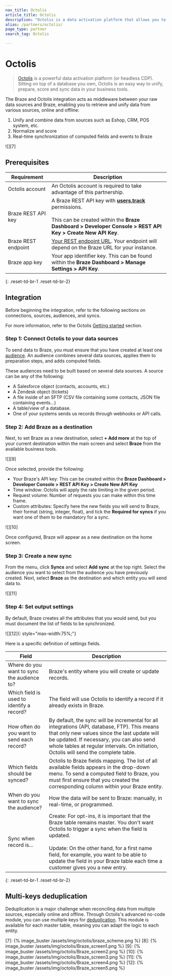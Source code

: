 ```yaml
---
nav_title: Octolis
article_title: Octolis
description: "Octolis is a data activation platform that allows you to integrate your data into Braze."
alias: /partners/octolis/
page_type: partner
search_tag: Octolis

---
```


# Octolis

> [Octolis][0] is a powerful data activation platform (or headless CDP). Sitting on top of a database you own, Octolis is an easy way to unify, prepare, score and sync data in your business tools.

The Braze and Octolis integration acts as middleware between your raw data sources and Braze, enabling you to retrieve and unify data from various sources, online and offline:
1. Unify and combine data from sources such as Eshop, CRM, POS system, etc.
2. Normalize and score 
3. Real-time synchronization of computed fields and events to Braze 

![][7]

## Prerequisites

| Requirement | Description |
| ----------- | ----------- |
| Octolis account | An Octolis account is required to take advantage of this partnership. |
| Braze REST API key | A Braze REST API key with [**users.track**][1] permissions. <br><br> This can be created within the **Braze Dashboard > Developer Console > REST API Key > Create New API Key**. |
| Braze REST endpoint | [Your REST endpoint URL][2]. Your endpoint will depend on the Braze URL for your instance. |
| Braze app key | Your app identifier key. This can be found within the **Braze Dashboard > Manage Settings > API Key**. |
{: .reset-td-br-1 .reset-td-br-2}

## Integration

Before beginning the integration, refer to the following sections on connections, sources, audiences, and syncs. 

For more information, refer to the Octolis [Getting started][4] section.

### Step 1: Connect Octolis to your data sources

To send data to Braze, you must ensure that you have created at least one [audience][5]. An audience combines several data sources, applies them to preparation steps, and adds computed fields. 

These audiences need to be built based on several data sources. A source can be any of the following:
- A Salesforce object (contacts, accounts, etc.)
- A Zendesk object (tickets)
- A file inside of an SFTP (CSV file containing some contacts, JSON file containing events...)
- A table/view of a database.
- One of your systems sends us records through webhooks or API calls.

### Step 2: Add Braze as a destination

Next, to set Braze as a new destination, select **+ Add more** at the top of your current destination within the main screen and select **Braze** from the available business tools. 

![][9]

Once selected, provide the following:

- Your Braze's API key: This can be created within the **Braze Dashboard > Developer Console > REST API Key > Create New API Key**
- Time window: Octolis will apply the rate limiting in the given period.
- Request volume: Number of requests you can make within this time frame.
- Custom attributes: Specify here the new fields you will send to Braze, their format (string, integer, float), and tick the **Required for syncs** if you want one of them to be mandatory for a sync.

![][10]

Once configured, Braze will appear as a new destination on the home screen.

### Step 3: Create a new sync

From the menu, click **Syncs** and select **Add sync** at the top right. Select the audience you want to select from the audience you have previously created.
Next, select **Braze** as the destination and which entity you will send data to.

![][11]

### Step 4: Set output settings

By default, Braze creates all the attributes that you would send, but you must document the list of fields to be synchronized. 

![][12]{: style="max-width:75%;"}

Here is a specific definition of settings fields.

| Field | Description |
| --- | --- |
| Where do you want to sync the audience to? | Braze's entity where you will create or update records. |
| Which field is used to identify a record? | The field will use Octolis to identify a record if it already exists in Braze. |
| How often do you want to send each record? | By default, the sync will be incremental for all integrations (API, database, FTP). This means that only new values since the last update will be updated. If necessary, you can also send whole tables at regular intervals. On initiation, Octolis will send the complete table. |
| Which fields should be synced? | Octolis to Braze fields mapping. The list of all available fields appears in the drop-down menu. To send a computed field to Braze, you must first ensure that you created the corresponding column within your Braze entity. |
| When do you want to sync the audience? | How the data will be sent to Braze: manually, in real-time, or programmed.  |
| Sync when record is... | Create: For opt-ins, it is important that the Braze table remains master. You don't want Octolis to trigger a sync when the field is updated.<br><br>Update: On the other hand, for a first name field, for example, you want to be able to update the field in your Braze table each time a customer gives you a new entry. |
{: .reset-td-br-1 .reset-td-br-2}

## Multi-keys deduplication

Deduplication is a major challenge when reconciling data from multiple sources, especially online and offline. Through Octolis's advanced no-code module, you can use multiple keys for [deduplication][3]. This module is available for each master table, meaning you can adapt the logic to each entity.

[0]: http://octolis.com 
[1]: {{site.baseurl}}/api/endpoints/user_data/post_user_track/
[2]: {{site.baseurl}}/developer_guide/rest_api/basics/#endpoints
[3]: https://help.octolis.com/resources/faq/what-is-deduplication-and-how-does-it-work
[4]: https://help.octolis.com/
[5]: https://help.octolis.com/audiences/create-a-no-code-audience
[6]: {{site.baseurl}}/api/api_limits/
[7]: {% image_buster /assets/img/octolis/braze_scheme.png %}
[8]: {% image_buster /assets/img/octolis/Braze_screen1.png %}
[9]: {% image_buster /assets/img/octolis/Braze_screen2.png %}
[10]: {% image_buster /assets/img/octolis/Braze_screen3.png %}
[11]: {% image_buster /assets/img/octolis/Braze_screen4.png %}
[12]: {% image_buster /assets/img/octolis/Braze_screen5.png %}
